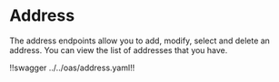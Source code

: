 # Address

The address endpoints allow you to add, modify, select and delete an address. You can view the list of addresses that you have.

!!swagger ../../oas/address.yaml!!
